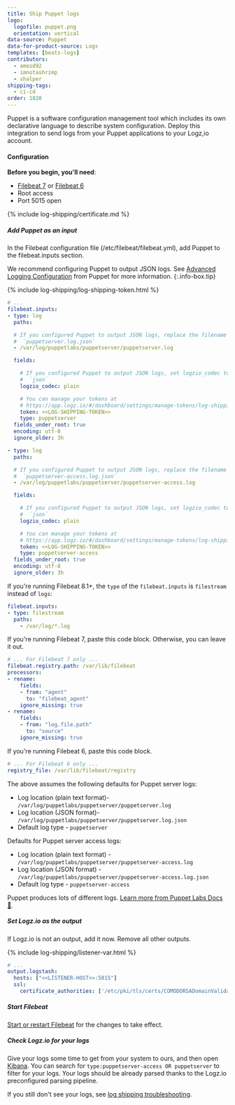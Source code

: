 ```yaml
---
title: Ship Puppet logs
logo:
  logofile: puppet.png
  orientation: vertical
data-source: Puppet
data-for-product-source: Logs
templates: [beats-logs]
contributors:
  - amosd92
  - imnotashrimp
  - shalper
shipping-tags:
  - ci-cd
order: 1020
---
```

Puppet is a software configuration management tool which includes its own declarative language to describe system configuration. Deploy this integration to send logs from your Puppet applications to your Logz,io account. 

#### Configuration

**Before you begin, you'll need**:

* [Filebeat 7](https://www.elastic.co/guide/en/beats/filebeat/current/filebeat-installation.html) or [Filebeat 6](https://www.elastic.co/guide/en/beats/filebeat/6.7/filebeat-installation.html)
* Root access
* Port 5015 open

<div class="tasklist">

{% include log-shipping/certificate.md %}

##### Add Puppet as an input

In the Filebeat configuration file (/etc/filebeat/filebeat.yml), add Puppet to the filebeat.inputs section.


<!-- info-box-start:info -->
We recommend configuring Puppet to output JSON logs. See [Advanced Logging Configuration](https://puppet.com/docs/puppetserver/5.1/config_logging_advanced.html) from Puppet for more information.
{:.info-box.tip}
<!-- info-box-end -->

{% include log-shipping/log-shipping-token.html %}

```yaml
# ...
filebeat.inputs:
- type: log
  paths:

  # If you configured Puppet to output JSON logs, replace the filename with
  #  `puppetserver.log.json`
  - /var/log/puppetlabs/puppetserver/puppetserver.log

  fields:

    # If you configured Puppet to output JSON logs, set logzio_codec to
    #  `json`
    logzio_codec: plain

    # You can manage your tokens at
    # https://app.logz.io/#/dashboard/settings/manage-tokens/log-shipping
    token: <<LOG-SHIPPING-TOKEN>>
    type: puppetserver
  fields_under_root: true
  encoding: utf-8
  ignore_older: 3h

- type: log
  paths:

  # If you configured Puppet to output JSON logs, replace the filename with
  #  `puppetserver-access.log.json`
  - /var/log/puppetlabs/puppetserver/puppetserver-access.log

  fields:

    # If you configured Puppet to output JSON logs, set logzio_codec to
    #  `json`
    logzio_codec: plain

    # You can manage your tokens at
    # https://app.logz.io/#/dashboard/settings/manage-tokens/log-shipping
    token: <<LOG-SHIPPING-TOKEN>>
    type: puppetserver-access
  fields_under_root: true
  encoding: utf-8
  ignore_older: 3h
```

If you're running Filebeat 8.1+, the `type` of the `filebeat.inputs` is `filestream` instead of `logs`:

```yaml
filebeat.inputs:
- type: filestream
  paths:
    - /var/log/*.log
```

If you're running Filebeat 7, paste this code block.
Otherwise, you can leave it out.

```yaml
# ... For Filebeat 7 only ...
filebeat.registry.path: /var/lib/filebeat
processors:
- rename:
    fields:
    - from: "agent"
      to: "filebeat_agent"
    ignore_missing: true
- rename:
    fields:
    - from: "log.file.path"
      to: "source"
    ignore_missing: true
```

If you're running Filebeat 6, paste this code block.

```yaml
# ... For Filebeat 6 only ...
registry_file: /var/lib/filebeat/registry
```

The above assumes the following defaults for Puppet server logs:

* Log location (plain text format)- `/var/log/puppetlabs/puppetserver/puppetserver.log`
* Log location (JSON format)- `/var/log/puppetlabs/puppetserver/puppetserver.log.json`
* Default log type - `puppetserver`

Defaults for Puppet server access logs:

* Log location (plain text format) - `/var/log/puppetlabs/puppetserver/puppetserver-access.log`
* Log location (JSON format) - `/var/log/puppetlabs/puppetserver/puppetserver-access.log.json`
* Default log type - `puppetserver-access`

Puppet produces lots of different logs. [Learn more from Puppet Labs Docs 🔗](https://puppet.com/docs/pe/2018.1/what_gets_installed_and_where.html#log-files-installed).

##### Set Logz.io as the output

If Logz.io is not an output, add it now.
Remove all other outputs.

{% include log-shipping/listener-var.html %} 

```yaml
# ...
output.logstash:
  hosts: ["<<LISTENER-HOST>>:5015"]
  ssl:
    certificate_authorities: ['/etc/pki/tls/certs/COMODORSADomainValidationSecureServerCA.crt']
```

##### Start Filebeat

[Start or restart Filebeat](https://www.elastic.co/guide/en/beats/filebeat/master/filebeat-starting.html) for the changes to take effect.

##### Check Logz.io for your logs

Give your logs some time to get from your system to ours, and then open [Kibana](https://app.logz.io/#/dashboard/kibana). You can search for `type:puppetserver-access OR puppetserver` to filter for your logs. Your logs should be already parsed thanks to the Logz.io preconfigured parsing pipeline.


If you still don't see your logs, see [log shipping troubleshooting]({{site.baseurl}}/user-guide/log-shipping/log-shipping-troubleshooting.html).

</div>
